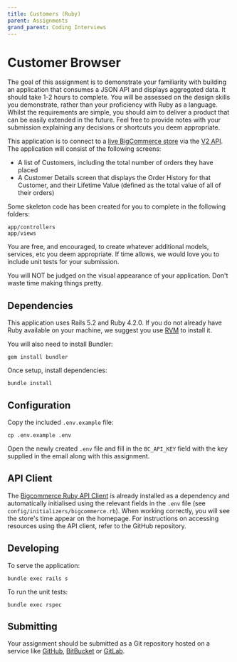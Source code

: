 ```yaml
---
title: Customers (Ruby)
parent: Assignments
grand_parent: Coding Interviews
---
```

# Customer Browser
The goal of this assignment is to demonstrate your familiarity with building an application that consumes a JSON API
and displays aggregated data. It should take 1-2 hours to complete. You will be assessed on the design skills you
demonstrate, rather than your proficiency with Ruby as a language. Whilst the requirements are simple, you should aim to
deliver a product that can be easily extended in the future. Feel free to provide notes with your submission explaining
any decisions or shortcuts you deem appropriate.

This application is to connect to a [live BigCommerce store](https://store-velgoi8q0k.mybigcommerce.com) via the
[V2 API](https://developer.bigcommerce.com/api/v2/). The application will consist of the following screens:
* A list of Customers, including the total number of orders they have placed
* A Customer Details screen that displays the Order History for that Customer, and their Lifetime Value (defined as the
  total value of all of their orders)

Some skeleton code has been created for you to complete in the following folders:
```
app/controllers
app/views
```

You are free, and encouraged, to create whatever additional models, services, etc you deem appropriate. If time allows,
we would love you to include unit tests for your submission.

You will NOT be judged on the visual appearance of your application. Don't waste time making things pretty.

## Dependencies
This application uses Rails 5.2 and Ruby 4.2.0. If you do not already have Ruby available on your machine, we suggest
you use [RVM](https://rvm.io/rvm/install) to install it.

You will also need to install Bundler:
```
gem install bundler
```

Once setup, install dependencies:
```
bundle install
```

## Configuration
Copy the included `.env.example` file:
```
cp .env.example .env
```

Open the newly created `.env` file and fill in the `BC_API_KEY` field with the key supplied in the email along with this
assignment.

## API Client
The [Bigcommerce Ruby API Client](https://github.com/bigcommerce/bigcommerce-api-ruby) is already installed as a
dependency and automatically initialised using the relevant fields in the `.env` file (see
`config/initializers/bigcommerce.rb`). When working correctly, you will see the store's time appear on the homepage. For
 instructions on accessing resources using the API client, refer to the GitHub repository.

## Developing

To serve the application:
```
bundle exec rails s
```

To run the unit tests:
```
bundle exec rspec
```

## Submitting
Your assignment should be submitted as a Git repository hosted on a service like [GitHub](https://github.com),
[BitBucket](https://bitbucket.org/) or [GitLab](https://gitlab.com/).
